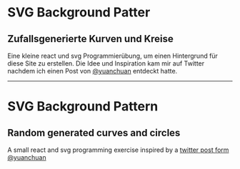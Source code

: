 # SVG Background Patter

## Zufallsgenerierte Kurven und Kreise

Eine kleine react und svg Programmierübung, um einen Hintergrund für diese Site zu erstellen. Die Idee und Inspiration kam mir auf Twitter nachdem ich einen Post von [@yuanchuan](https://twitter.com/yuanchuan23/status/1483098880908886019) entdeckt hatte.

---

# SVG Background Pattern

## Random generated curves and circles

A small react and svg programming exercise inspired by a [twitter post form @yuanchuan](https://twitter.com/yuanchuan23/status/1483098880908886019)

